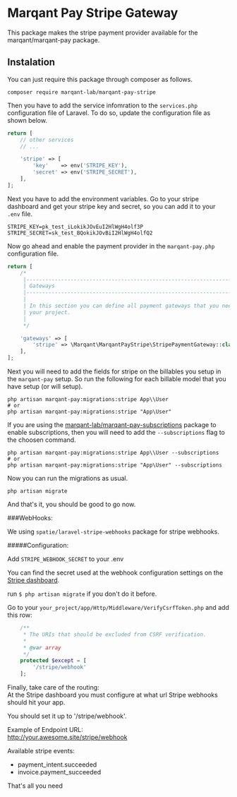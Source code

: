 # Marqant Pay Stripe Gateway

This package makes the stripe payment provider available for the marqant/marqant-pay package.

## Instalation

You can just require this package through composer as follows.

```shell script
composer require marqant-lab/marqant-pay-stripe
```

Then you have to add the service infomration to the `services.php` configuration file of Laravel. To do so, update
 the configuration file as shown below.
 
```php
return [
    // other services
    // ...

    'stripe' => [
        'key'    => env('STRIPE_KEY'),
        'secret' => env('STRIPE_SECRET'),
    ],
];
```

Next you have to add the environment variables. Go to your stripe dashboard and get your stripe key and secret, so
 you can add it to your `.env` file.

```dotenv
STRIPE_KEY=pk_test_iLokikJOvEuI2HlWgH4olf3P
STRIPE_SECRET=sk_test_BQokikJOvBiI2HlWgH4olfQ2
```

Now go ahead and enable the payment provider in the `marqant-pay.php` configuration file.

```php
return [
    /*
     |--------------------------------------------------------------------------
     | Gateways
     |--------------------------------------------------------------------------
     |
     | In this section you can define all payment gateways that you need for
     | your project.
     |
     */

    'gateways' => [
        'stripe' => \Marqant\MarqantPayStripe\StripePaymentGateway::class,
    ],
];
```

Next you will need to add the fields for stripe on the billables you setup in the `marqant-pay` setup. So run the
 following for each billable model that you have setup (or will setup).
 
```shell script
php artisan marqant-pay:migrations:stripe App\\User
# or
php artisan marqant-pay:migrations:stripe "App\User"
```

If you are using the [marqant-lab/marqant-pay-subscriptions](https://github.com/marqant-lab/marqant-pay-subscriptions
) package to enable subscriptions, then you will need to add the `--subscriptions` flag to the choosen command.
 
```shell script
php artisan marqant-pay:migrations:stripe App\\User --subscriptions
# or
php artisan marqant-pay:migrations:stripe "App\User" --subscriptions
```

Now you can run the migrations as usual.

```shell script
php artisan migrate
```

And that's it, you should be good to go now.

###WebHooks:

We using `spatie/laravel-stripe-webhooks` package for stripe webhooks.  

#####Configuration:  

Add `STRIPE_WEBHOOK_SECRET` to your .env  

You can find the secret used at the webhook 
configuration settings on the [Stripe dashboard](https://dashboard.stripe.com/account/webhooks).  

run `$ php artisan migrate` if you don't do it before.  

Go to your `your_project/app/Http/Middleware/VerifyCsrfToken.php` and add this row:  

```php
    /**
     * The URIs that should be excluded from CSRF verification.
     *
     * @var array
     */
    protected $except = [
        '/stripe/webhook'
    ];
```

Finally, take care of the routing:  
  At the Stripe dashboard you must configure at what url Stripe webhooks should hit your app.  

You should set it up to '/stripe/webhook'.  

Example of Endpoint URL:  
http://your.awesome.site/stripe/webhook  

Available stripe events:  
 - payment_intent.succeeded
 - invoice.payment_succeeded

That's all you need
